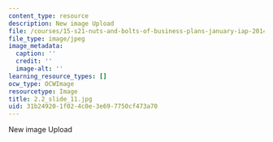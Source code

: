 ```yaml
---
content_type: resource
description: New image Upload
file: /courses/15-s21-nuts-and-bolts-of-business-plans-january-iap-2014/31b249201f024c0e3e697750cf473a70_2.2_slide_11.jpg
file_type: image/jpeg
image_metadata:
  caption: ''
  credit: ''
  image-alt: ''
learning_resource_types: []
ocw_type: OCWImage
resourcetype: Image
title: 2.2_slide_11.jpg
uid: 31b24920-1f02-4c0e-3e69-7750cf473a70
---
```

New image Upload

